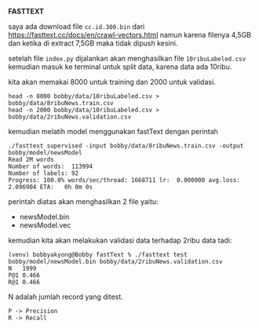 **FASTTEXT**

saya ada download file `cc.id.300.bin` dari https://fasttext.cc/docs/en/crawl-vectors.html
namun karena filenya 4,5GB dan ketika di extract 7,5GB maka tidak dipush kesini.


setelah file `index.py` dijalankan akan menghasilkan file `10ribuLabeled.csv`
kemudian masuk ke terminal untuk split data, karena data ada 10ribu. 

kita akan memakai 8000 untuk training dan 2000 untuk validasi.
```
head -n 8000 bobby/data/10ribuLabeled.csv > bobby/data/8ribuNews.train.csv
head -n 2000 bobby/data/10ribuLabeled.csv > bobby/data/2ribuNews.validation.csv
```

kemudian melatih model menggunakan fastText dengan perintah
```
./fasttext supervised -input bobby/data/8ribuNews.train.csv -output bobby/model/newsModel
Read 2M words
Number of words:  113994
Number of labels: 92
Progress: 100.0% words/sec/thread: 1668711 lr:  0.000000 avg.loss:  2.096904 ETA:   0h 0m 0s
```

perintah diatas akan menghasilkan 2 file yaitu:
- newsModel.bin
- newsModel.vec

kemudian kita akan melakukan validasi data terhadap 2ribu data tadi:
```
(venv) bobbyakyong@Bobby fastText % ./fasttext test bobby/model/newsModel.bin bobby/data/2ribuNews.validation.csv 
N   1999
P@1 0.466
R@1 0.466
```

N adalah jumlah record yang ditest.
```
P -> Precision
R -> Recall
```



